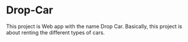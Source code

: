 # Drop-Car
This project is Web app with the name Drop Car. Basically, this project is about renting the different types of cars.
